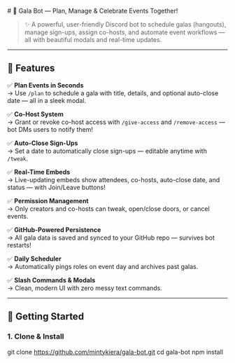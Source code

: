  # 🎀 Gala Bot — Plan, Manage & Celebrate Events Together!

> ✨ A powerful, user-friendly Discord bot to schedule galas (hangouts), manage sign-ups, assign co-hosts, and automate event workflows — all with beautiful modals and real-time updates.

---

## 🌟 Features

✅ **Plan Events in Seconds**  
→ Use `/plan` to schedule a gala with title, details, and optional auto-close date — all in a sleek modal.

✅ **Co-Host System**  
→ Grant or revoke co-host access with `/give-access` and `/remove-access` — bot DMs users to notify them!

✅ **Auto-Close Sign-Ups**  
→ Set a date to automatically close sign-ups — editable anytime with `/tweak`.

✅ **Real-Time Embeds**  
→ Live-updating embeds show attendees, co-hosts, auto-close date, and status — with Join/Leave buttons!

✅ **Permission Management**  
→ Only creators and co-hosts can tweak, open/close doors, or cancel events.

✅ **GitHub-Powered Persistence**  
→ All gala data is saved and synced to your GitHub repo — survives bot restarts!

✅ **Daily Scheduler**  
→ Automatically pings roles on event day and archives past galas.

✅ **Slash Commands & Modals**  
→ Clean, modern UI with zero messy text commands.

---

## 🚀 Getting Started

### 1. Clone & Install

git clone https://github.com/mintykiera/gala-bot.git
cd gala-bot
npm install
 
